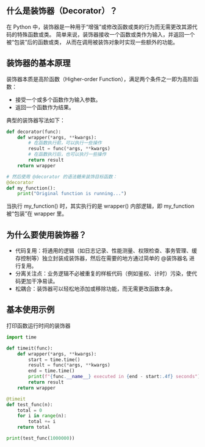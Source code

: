 ## 什么是装饰器（Decorator）？
在 Python 中，装饰器是一种用于“增强”或修改函数或类的行为而无需更改其源代码的特殊函数或类。
简单来说，装饰器接收一个函数或类作为输入，并返回一个被“包装”后的函数或类，
从而在调用被装饰对象时实现一些额外的功能。


## 装饰器的基本原理

装饰器本质是高阶函数（Higher-order Function），满足两个条件之一即为高阶函数：

* 接受一个或多个函数作为输入参数。
* 返回一个函数作为结果。


典型的装饰器写法如下：

```python
def decorator(func):
    def wrapper(*args, **kwargs):
        # 在函数执行前，可以执行一些操作
        result = func(*args, **kwargs)
        # 在函数执行后，也可以执行一些操作
        return result
    return wrapper

# 然后使用 @decorator 的语法糖来装饰目标函数：
@decorator
def my_function():
    print("Original function is running...")
```

当执行 my_function() 时，其实执行的是 wrapper() 内部逻辑，即 my_function 被“包装”在 wrapper 里。


## 为什么要使用装饰器？

* 代码复用：将通用的逻辑（如日志记录、性能测量、权限检查、事务管理、缓存控制等）独立封装成装饰器，然后在需要的地方通过简单的 @装饰器名 进行复用。
* 分离关注点：业务逻辑不必被重复的样板代码（例如鉴权、计时）污染，使代码更加干净易读。
* 松耦合：装饰器可以轻松地添加或移除功能，而无需更改函数本身。

## 基本使用示例

打印函数运行时间的装饰器

```python
import time

def timeit(func):
    def wrapper(*args, **kwargs):
        start = time.time()
        result = func(*args, **kwargs)
        end = time.time()
        print(f"{func.__name__} executed in {end - start:.4f} seconds")
        return result
    return wrapper

@timeit
def test_func(n):
    total = 0
    for i in range(n):
        total += i
    return total

print(test_func(1000000))
```






